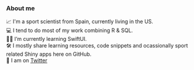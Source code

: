 
### About me

📈 I'm a sport scientist from Spain, currently living in the US.  
💻 I tend to do most of my work combining R & SQL.  
🤳🏻 I’m currently learning SwiftUI.  
🛠 I mostly share learning resources, code snippets and ocassionally sport related Shiny apps here on GitHub.  
💬 I am on [Twitter](https://twitter.com/jfernandez__)  

